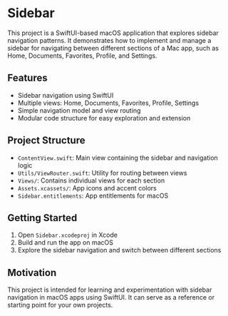 # Sidebar

This project is a SwiftUI-based macOS application that explores sidebar navigation patterns. It demonstrates how to implement and manage a sidebar for navigating between different sections of a Mac app, such as Home, Documents, Favorites, Profile, and Settings.

## Features

- Sidebar navigation using SwiftUI
- Multiple views: Home, Documents, Favorites, Profile, Settings
- Simple navigation model and view routing
- Modular code structure for easy exploration and extension

## Project Structure

- `ContentView.swift`: Main view containing the sidebar and navigation logic
- `Utils/ViewRouter.swift`: Utility for routing between views
- `Views/`: Contains individual views for each section
- `Assets.xcassets/`: App icons and accent colors
- `Sidebar.entitlements`: App entitlements for macOS

## Getting Started

1. Open `Sidebar.xcodeproj` in Xcode
2. Build and run the app on macOS
3. Explore the sidebar navigation and switch between different sections

## Motivation

This project is intended for learning and experimentation with sidebar navigation in macOS apps using SwiftUI. It can serve as a reference or starting point for your own projects.
